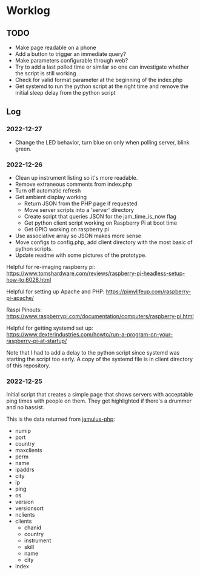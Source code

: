 # Worklog

## TODO

- Make page readable on a phone
- Add a button to trigger an immediate query?
- Make parameters configurable through web?
- Try to add a last polled time or similar so one can investigate whether the script is still working
- Check for valid format parameter at the beginning of the index.php
- Get systemd to run the python script at the right time and remove the initial sleep delay from the python script

## Log

### 2022-12-27

- Change the LED behavior, turn blue on only when polling server, blink green.

### 2022-12-26

- Clean up instrument listing so it's more readable.
- Remove extraneous comments from index.php
- Turn off automatic refresh
- Get ambient display working
  - Return JSON from the PHP page if requested
  - Move server scripts into a 'server' directory
  - Create script that queries JSON for the jam_time_is_now flag
  - Get python client script working on Raspberry Pi at boot time
  - Get GPIO working on raspberry pi
- Use associative array so JSON makes more sense
- Move configs to config.php, add client directory with the most basic of python scripts.
- Update readme with some pictures of the prototype.

Helpful for re-imaging raspberry pi: https://www.tomshardware.com/reviews/raspberry-pi-headless-setup-how-to,6028.html

Helpful for setting up Apache and PHP: https://pimylifeup.com/raspberry-pi-apache/

Raspi Pinouts: https://www.raspberrypi.com/documentation/computers/raspberry-pi.html

Helpful for getting systemd set up: https://www.dexterindustries.com/howto/run-a-program-on-your-raspberry-pi-at-startup/

Note that I had to add a delay to the python script since systemd was starting the script too early. A copy of the systemd file is in client directory of this repository.

### 2022-12-25

Initial script that creates a simple page that shows servers with acceptable ping times with people on them. They get highlighted if there's a drummer and no bassist.

This is the data returned from [jamulus-php](https://github.com/softins/jamulus-php):

 - numip
 - port
 - country
 - maxclients
 - perm
 - name
 - ipaddrs
 - city
 - ip
 - ping
 - os
 - version
 - versionsort
 - nclients
 - clients
    - chanid
    - country
    - instrument
    - skill
    - name
    - city
 - index
 
